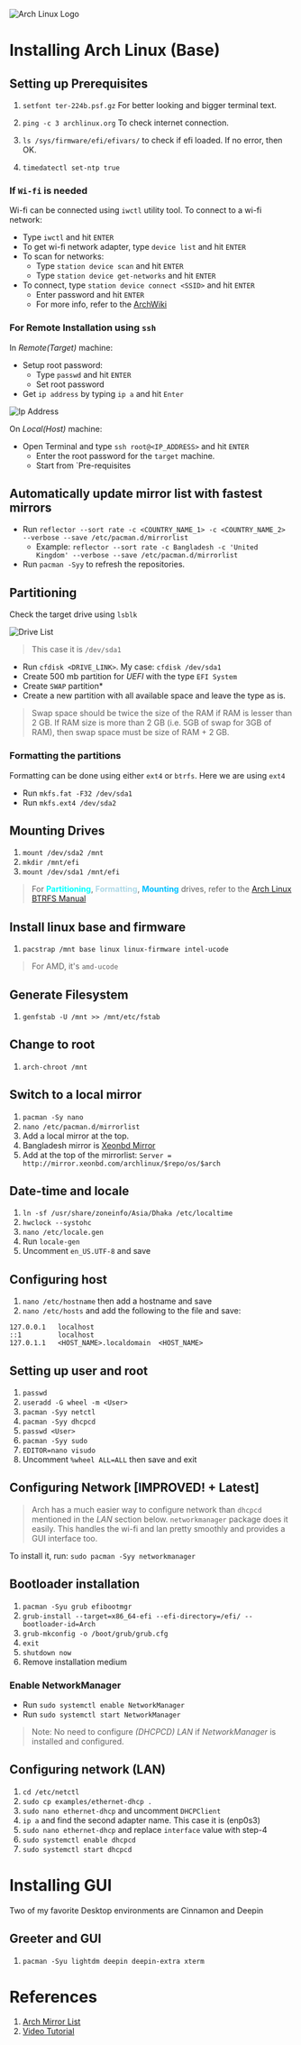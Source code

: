 ![Arch Linux Logo](https://archlinux.org/static/logos/archlinux-logo-dark-90dpi.ebdee92a15b3.png) 
# Installing Arch Linux (Base)

## Setting up Prerequisites
1. `setfont ter-224b.psf.gz` For better looking and bigger terminal text.
2. `ping -c 3 archlinux.org` To check internet connection.

3. `ls /sys/firmware/efi/efivars/` to check if efi loaded. If no error, then OK.

4. `timedatectl set-ntp true`

### If `Wi-fi` is needed
Wi-fi can be connected using `iwctl` utility tool. To connect to a wi-fi network:

* Type `iwctl` and hit `ENTER`
* To get wi-fi network adapter, type `device list` and hit `ENTER`
* To scan for networks:
  * Type `station device scan` and hit `ENTER`
  * Type `station device get-networks` and hit `ENTER`
* To connect, type `station device connect <SSID>` and hit `ENTER`
  * Enter password and hit `ENTER`
  * For more info, refer to the [ArchWiki](https://wiki.archlinux.org/title/Iwd#iwctl)

### For Remote Installation using `ssh`
In *Remote(Target)* machine:
* Setup root password:
  * Type `passwd` and hit `ENTER`
  * Set root password
* Get `ip address` by typing `ip a` and hit `Enter`

![Ip Address](images/ip-address.png)  

On *Local(Host)* machine:
* Open Terminal and type `ssh root@<IP_ADDRESS>` and hit `ENTER`
  * Enter the root password for the `target` machine.
  * Start from `Pre-requisites

## Automatically update mirror list with fastest mirrors
* Run `reflector --sort rate -c <COUNTRY_NAME_1> -c <COUNTRY_NAME_2> --verbose --save /etc/pacman.d/mirrorlist`
  * Example: `reflector --sort rate -c Bangladesh -c 'United Kingdom' --verbose --save /etc/pacman.d/mirrorlist`
* Run `pacman -Syy` to refresh the repositories.

## Partitioning
Check the target drive using `lsblk`

![Drive List](images/lsblk.png)

> This case it is `/dev/sda1`

* Run `cfdisk <DRIVE_LINK>`. My case: `cfdisk /dev/sda1`
* Create 500 mb partition for *UEFI* with the type `EFI System`
* Create `SWAP` partition\*
* Create a new partition with all available space and leave the type as is.

> Swap space should be twice the size of the RAM if RAM is lesser than 2 GB. If RAM size is more than 2 GB (i.e. 5GB of swap for 3GB of RAM), then swap space must be size of RAM + 2 GB.

### Formatting the partitions
Formatting can be done using either `ext4` or `btrfs`. Here we are using `ext4`

* Run `mkfs.fat -F32 /dev/sda1`
* Run `mkfs.ext4 /dev/sda2`

## Mounting Drives
1. `mount /dev/sda2 /mnt`
2. `mkdir /mnt/efi`
3. `mount /dev/sda1 /mnt/efi`

> For 
<span style="color: aqua;">**Partitioning**</span>, 
<span style="color: lightblue;">**Formatting**</span>, 
<span style="color: deepskyblue;">**Mounting**</span> 
drives, refer to the [Arch Linux BTRFS Manual](https://github.com/khaledCSE/selfMade-Tutorials/blob/main/arch-linux-btrfs.md)

## Install linux base and firmware
1. `pacstrap /mnt base linux linux-firmware intel-ucode`

> For AMD, it's `amd-ucode`

## Generate Filesystem
1. `genfstab -U /mnt >> /mnt/etc/fstab`

## Change to root
1. `arch-chroot /mnt`

## Switch to a local mirror
1. `pacman -Sy nano`
2. `nano /etc/pacman.d/mirrorlist`
3. Add a local mirror at the top.
4. Bangladesh mirror is [Xeonbd Mirror](http://mirror.xeonbd.com/archlinux/$repo/os/$arch)
5. Add at the top of the mirrorlist: `Server = http://mirror.xeonbd.com/archlinux/$repo/os/$arch` 

## Date-time and locale
1. `ln -sf /usr/share/zoneinfo/Asia/Dhaka /etc/localtime`
2. `hwclock --systohc`
3. `nano /etc/locale.gen`
4. Run `locale-gen`
5. Uncomment `en_US.UTF-8` and save

## Configuring host
1. `nano /etc/hostname` then add a hostname and save
2. `nano /etc/hosts` and add the following to the file and save:
 ```
127.0.0.1   localhost
::1         localhost
127.0.1.1   <HOST_NAME>.localdomain  <HOST_NAME>
```

## Setting up user and root
1. `passwd`
2. `useradd -G wheel -m <User>`
3. `pacman -Syy netctl`
4. `pacman -Syy dhcpcd`
5. `passwd <User>`
6. `pacman -Syy sudo`
7. `EDITOR=nano visudo`
8. Uncomment `%wheel ALL=ALL` then save and exit

## Configuring Network [IMPROVED! + Latest]
> Arch has a much easier way to configure network than `dhcpcd` mentioned in the *LAN* section below. `networkmanager` package does it easily. This handles the wi-fi and lan pretty smoothly and provides a GUI interface too.

To install it, run: `sudo pacman -Syy networkmanager`

## Bootloader installation
1. `pacman -Syu grub efibootmgr`
2. `grub-install --target=x86_64-efi --efi-directory=/efi/ --bootloader-id=Arch`
3. `grub-mkconfig -o /boot/grub/grub.cfg`
4. `exit`
5. `shutdown now`
6. Remove installation medium

### Enable NetworkManager
* Run `sudo systemctl enable NetworkManager`
* Run `sudo systemctl start NetworkManager`

> Note: No need to configure *(DHCPCD) LAN* if *NetworkManager* is installed and configured. 

## Configuring network (LAN)
1. `cd /etc/netctl`
2. `sudo cp examples/ethernet-dhcp .`
3. `sudo nano ethernet-dhcp` and uncomment `DHCPClient`
4. `ip a` and find the second adapter name. This case it is (enp0s3)
5. `sudo nano ethernet-dhcp` and replace `interface` value with step-4
6. `sudo systemctl enable dhcpcd`
7. `sudo systemctl start dhcpcd`

# Installing GUI
Two of my favorite Desktop environments are Cinnamon and Deepin
## Greeter and GUI
1. `pacman -Syu lightdm deepin deepin-extra xterm`

# References
1. [Arch Mirror List](https://archlinux.org/mirrorlist)
2. [Video Tutorial](https://www.youtube.com/watch?v=LaJ1yl6NckI)